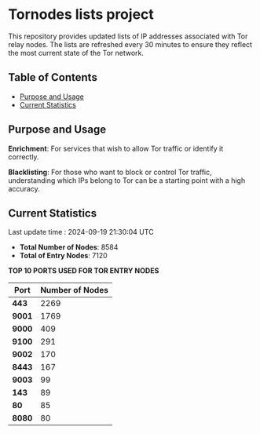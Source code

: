 # Tornodes lists project

This repository provides updated lists of IP addresses associated with Tor relay nodes. The lists are refreshed every 30 minutes to ensure they reflect the most current state of the Tor network.

## Table of Contents

- [Purpose and Usage](#purpose-and-usage)
- [Current Statistics](#current-statistics)


## Purpose and Usage

**Enrichment**: For services that wish to allow Tor traffic or identify it correctly.

**Blacklisting**: For those who want to block or control Tor traffic, understanding which IPs belong to Tor can be a starting point with a high accuracy.

## Current Statistics

Last update time : 2024-09-19 21:30:04 UTC

- **Total Number of Nodes**: 8584
- **Total of Entry Nodes**: 7120

**TOP 10 PORTS USED FOR TOR ENTRY NODES**

| **Port** | **Number of Nodes** |
|------|-----------------|
| **443**   | 2269  |
| **9001**   | 1769  |
| **9000**   | 409  |
| **9100**   | 291  |
| **9002**   | 170  |
| **8443**   | 167  |
| **9003**   | 99  |
| **143**   | 89  |
| **80**   | 85  |
| **8080**   | 80  |

